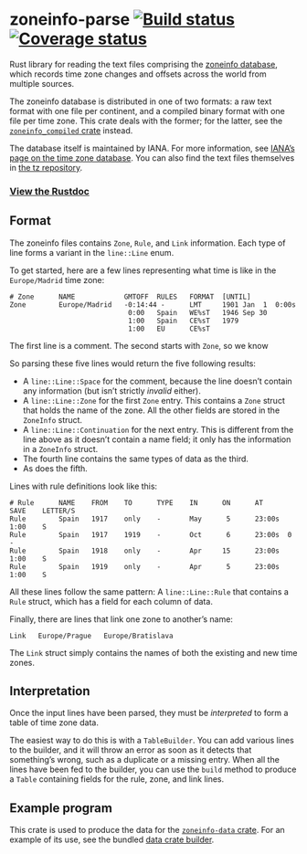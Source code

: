 # zoneinfo-parse [![Build status](https://travis-ci.org/rust-datetime/zoneinfo-parse.svg)](https://travis-ci.org/rust-datetime/zoneinfo-parse) [![Coverage status](https://coveralls.io/repos/rust-datetime/zoneinfo-parse/badge.svg?branch=master&service=github)](https://coveralls.io/github/rust-datetime/zoneinfo-parse?branch=master)

Rust library for reading the text files comprising the [zoneinfo database][w], which records time zone changes and offsets across the world from multiple sources.

The zoneinfo database is distributed in one of two formats: a raw text format with one file per continent, and a compiled binary format with one file per time zone. This crate deals with the former; for the latter, see the [`zoneinfo_compiled` crate][zc] instead.

The database itself is maintained by IANA. For more information, see [IANA’s page on the time zone database][iana]. You can also find the text files themselves in [the tz repository][tz].

[iana]: https://www.iana.org/time-zones
[tz]: https://github.com/eggert/tz
[w]: https://en.wikipedia.org/wiki/Tz_database
[zc]: https://github.com/rust-datetime/zoneinfo-compiled

### [View the Rustdoc](https://docs.rs/zoneinfo_parse)


## Format

The zoneinfo files contains `Zone`, `Rule`, and `Link` information. Each type of line forms a variant in the `line::Line` enum.

To get started, here are a few lines representing what time is like in the `Europe/Madrid` time zone:

    # Zone      NAME            GMTOFF  RULES   FORMAT  [UNTIL]
    Zone        Europe/Madrid   -0:14:44 -      LMT     1901 Jan  1  0:00s
                                 0:00   Spain   WE%sT   1946 Sep 30
                                 1:00   Spain   CE%sT   1979
                                 1:00   EU      CE%sT

The first line is a comment. The second starts with `Zone`, so we know

So parsing these five lines would return the five following results:

- A `line::Line::Space` for the comment, because the line doesn’t contain any information (but isn’t strictly *invalid* either).
- A `line::Line::Zone` for the first `Zone` entry. This contains a `Zone` struct that holds the name of the zone. All the other fields are stored in the `ZoneInfo` struct.
- A `line::Line::Continuation` for the next entry. This is different from the line above as it doesn’t contain a name field; it only has the information in a `ZoneInfo` struct.
- The fourth line contains the same types of data as the third.
- As does the fifth.

Lines with rule definitions look like this:

    # Rule      NAME    FROM    TO      TYPE    IN      ON      AT      SAVE    LETTER/S
    Rule        Spain   1917    only    -       May      5      23:00s  1:00    S
    Rule        Spain   1917    1919    -       Oct      6      23:00s  0       -
    Rule        Spain   1918    only    -       Apr     15      23:00s  1:00    S
    Rule        Spain   1919    only    -       Apr      5      23:00s  1:00    S

All these lines follow the same pattern: A `line::Line::Rule` that contains a `Rule` struct, which has a field for each column of data.

Finally, there are lines that link one zone to another’s name:

    Link   Europe/Prague   Europe/Bratislava

The `Link` struct simply contains the names of both the existing and new time zones.


## Interpretation

Once the input lines have been parsed, they must be *interpreted* to form a table of time zone data.

The easiest way to do this is with a `TableBuilder`. You can add various lines to the builder, and it will throw an error as soon as it detects that something’s wrong, such as a duplicate or a missing entry. When all the lines have been fed to the builder, you can use the `build` method to produce a `Table` containing fields for the rule, zone, and link lines.



## Example program

This crate is used to produce the data for the [`zoneinfo-data` crate](https://github.com/rust-datetime/zoneinfo-data). For an example of its use, see the bundled [data crate builder](https://github.com/rust-datetime/zoneinfo-parse/tree/master/data-crate-builder).
